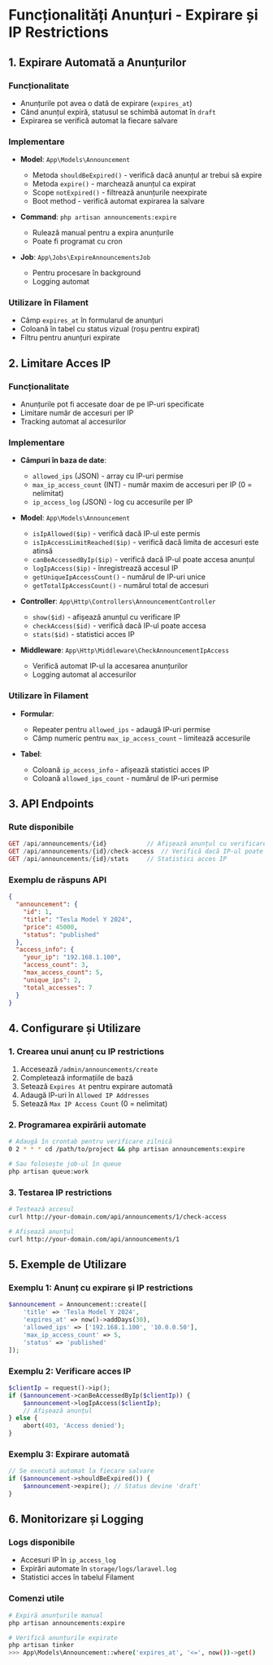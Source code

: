 # Funcționalități Anunțuri - Expirare și IP Restrictions

## 1. Expirare Automată a Anunțurilor

### Funcționalitate
- Anunțurile pot avea o dată de expirare (`expires_at`)
- Când anunțul expiră, statusul se schimbă automat în `draft`
- Expirarea se verifică automat la fiecare salvare

### Implementare
- **Model**: `App\Models\Announcement`
  - Metoda `shouldBeExpired()` - verifică dacă anunțul ar trebui să expire
  - Metoda `expire()` - marchează anunțul ca expirat
  - Scope `notExpired()` - filtrează anunțurile neexpirate
  - Boot method - verifică automat expirarea la salvare

- **Command**: `php artisan announcements:expire`
  - Rulează manual pentru a expira anunțurile
  - Poate fi programat cu cron

- **Job**: `App\Jobs\ExpireAnnouncementsJob`
  - Pentru procesare în background
  - Logging automat

### Utilizare în Filament
- Câmp `expires_at` în formularul de anunțuri
- Coloană în tabel cu status vizual (roșu pentru expirat)
- Filtru pentru anunțuri expirate

## 2. Limitare Acces IP

### Funcționalitate
- Anunțurile pot fi accesate doar de pe IP-uri specificate
- Limitare număr de accesuri per IP
- Tracking automat al accesurilor

### Implementare
- **Câmpuri în baza de date**:
  - `allowed_ips` (JSON) - array cu IP-uri permise
  - `max_ip_access_count` (INT) - număr maxim de accesuri per IP (0 = nelimitat)
  - `ip_access_log` (JSON) - log cu accesurile per IP

- **Model**: `App\Models\Announcement`
  - `isIpAllowed($ip)` - verifică dacă IP-ul este permis
  - `isIpAccessLimitReached($ip)` - verifică dacă limita de accesuri este atinsă
  - `canBeAccessedByIp($ip)` - verifică dacă IP-ul poate accesa anunțul
  - `logIpAccess($ip)` - înregistrează accesul IP
  - `getUniqueIpAccessCount()` - numărul de IP-uri unice
  - `getTotalIpAccessCount()` - numărul total de accesuri

- **Controller**: `App\Http\Controllers\AnnouncementController`
  - `show($id)` - afișează anunțul cu verificare IP
  - `checkAccess($id)` - verifică dacă IP-ul poate accesa
  - `stats($id)` - statistici acces IP

- **Middleware**: `App\Http\Middleware\CheckAnnouncementIpAccess`
  - Verifică automat IP-ul la accesarea anunțurilor
  - Logging automat al accesurilor

### Utilizare în Filament
- **Formular**:
  - Repeater pentru `allowed_ips` - adaugă IP-uri permise
  - Câmp numeric pentru `max_ip_access_count` - limitează accesurile

- **Tabel**:
  - Coloană `ip_access_info` - afișează statistici acces IP
  - Coloană `allowed_ips_count` - numărul de IP-uri permise

## 3. API Endpoints

### Rute disponibile
```php
GET /api/announcements/{id}           // Afișează anunțul cu verificare IP
GET /api/announcements/{id}/check-access  // Verifică dacă IP-ul poate accesa
GET /api/announcements/{id}/stats     // Statistici acces IP
```

### Exemplu de răspuns API
```json
{
  "announcement": {
    "id": 1,
    "title": "Tesla Model Y 2024",
    "price": 45000,
    "status": "published"
  },
  "access_info": {
    "your_ip": "192.168.1.100",
    "access_count": 3,
    "max_access_count": 5,
    "unique_ips": 2,
    "total_accesses": 7
  }
}
```

## 4. Configurare și Utilizare

### 1. Crearea unui anunț cu IP restrictions
1. Accesează `/admin/announcements/create`
2. Completează informațiile de bază
3. Setează `Expires At` pentru expirare automată
4. Adaugă IP-uri în `Allowed IP Addresses`
5. Setează `Max IP Access Count` (0 = nelimitat)

### 2. Programarea expirării automate
```bash
# Adaugă în crontab pentru verificare zilnică
0 2 * * * cd /path/to/project && php artisan announcements:expire

# Sau folosește job-ul în queue
php artisan queue:work
```

### 3. Testarea IP restrictions
```bash
# Testează accesul
curl http://your-domain.com/api/announcements/1/check-access

# Afișează anunțul
curl http://your-domain.com/api/announcements/1
```

## 5. Exemple de Utilizare

### Exemplu 1: Anunț cu expirare și IP restrictions
```php
$announcement = Announcement::create([
    'title' => 'Tesla Model Y 2024',
    'expires_at' => now()->addDays(30),
    'allowed_ips' => ['192.168.1.100', '10.0.0.50'],
    'max_ip_access_count' => 5,
    'status' => 'published'
]);
```

### Exemplu 2: Verificare acces IP
```php
$clientIp = request()->ip();
if ($announcement->canBeAccessedByIp($clientIp)) {
    $announcement->logIpAccess($clientIp);
    // Afișează anunțul
} else {
    abort(403, 'Access denied');
}
```

### Exemplu 3: Expirare automată
```php
// Se execută automat la fiecare salvare
if ($announcement->shouldBeExpired()) {
    $announcement->expire(); // Status devine 'draft'
}
```

## 6. Monitorizare și Logging

### Logs disponibile
- Accesuri IP în `ip_access_log`
- Expirări automate în `storage/logs/laravel.log`
- Statistici acces în tabelul Filament

### Comenzi utile
```bash
# Expiră anunțurile manual
php artisan announcements:expire

# Verifică anunțurile expirate
php artisan tinker
>>> App\Models\Announcement::where('expires_at', '<=', now())->get()
``` 
